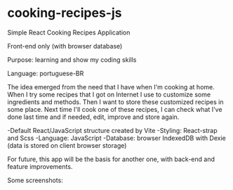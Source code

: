 # cooking-recipes-js

Simple React Cooking Recipes Application

Front-end only (with browser database)

Purpose: learning and show my coding skills

Language: portuguese-BR

The idea emerged from the need that I have when I'm cooking at home.
When I try some recipes that I got on Internet I use to customize some ingredients and methods.
Then I want to store these customized recipes in some place.
Next time I'll cook one of these recipes, I can check what I've done last time and if needed, edit, improve and store again.

-Default React/JavaScript structure created by Vite
-Styling: React-strap and Scss
-Language: JavaScript
-Database: browser IndexedDB with Dexie (data is stored on client browser storage)

For future, this app will be the basis for another one, with back-end and feature improvements.

Some screenshots:
